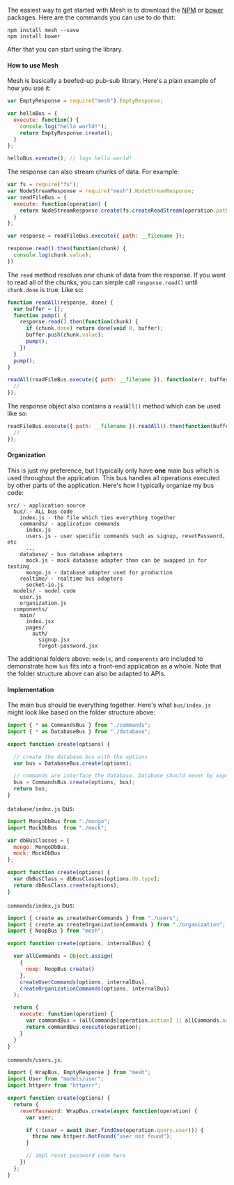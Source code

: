 The easiest way to get started with Mesh is to download the [NPM](http://npmjs.org) or [bower](http://bower.io/) packages. Here are the commands you can use to do that:

```
npm install mesh --save
npm install bower
```

After that you can start using the library.

#### How to use Mesh

Mesh is basically a beefed-up pub-sub library. Here's a plain example of how you use it:

```javascript
var EmptyResponse = require("mesh").EmptyResponse;

var helloBus = {
  execute: function() {
    console.log("hello world!");
    return EmptyResponse.create();
  }
};

helloBus.execute(); // logs hello world!
```

The response can also stream chunks of data. For example:

```javascript
var fs = require("fs");
var NodeStreamResponse = require("mesh").NodeStreamResponse;
var readFileBus = {
  execute: function(operation) {
    return NodeStreamResponse.create(fs.createReadStream(operation.path));
  }
};

var response = readFileBus.execute({ path: __filename });

response.read().then(function(chunk) {
  console.log(chunk.value);
})
```

The `read` method resolves *one* chunk of data from the response. If you want to read all of the chunks, you can simple call `response.read()` until `chunk.done` is true. Like so:

```javascript
function readAll(response, done) {
  var buffer = [];
  function pump() {
    response.read().then(function(chunk) {
      if (chunk.done) return done(void 0, buffer);
      buffer.push(chunk.value);
      pump();
    })
  }
  pump();
}

readAll(readFileBus.execute({ path: __filename }), function(err, buffer) {
  //
});
```

The response object also contains a `readAll()` method which can be used like so:

```javascript
readFileBus.execute({ path: __filename }).readAll().then(function(buffer) {
  //
});
```

<!-- more info on busses -->

#### Organization

This is just my preference, but I typically only have **one** main bus which is used throughout the application. This bus handles all operations executed by other parts of the application. Here's how I typically organize my bus code:

```
src/ - application source
  bus/ - ALL bus code
    index.js - the file which ties everything together
    commands/ - application commands
      index.js
      users.js - user specific commands such as signup, resetPassword, etc
      ...
    database/ - bus database adapters
      mock.js - mock database adapter than can be swapped in for testing
      mongo.js - database adapter used for production
    realtime/ - realtime bus adapters
      socket-io.js
  models/ - model code
    user.js
    organization.js
  components/
    main/
      index.jsx
      pages/
        auth/
          signup.jsx
          forgot-password.jsx
```

The additional folders above: `models`, and `components` are included to demonstrate how `bus` fits into a front-end application as a whole. Note that the folder structure above can also be adapted to APIs.

#### Implementation

The main bus should tie everything together. Here's what `bus/index.js` might look like based on the folder structure above:

```javascript
import { * as CommandsBus } from "./commands";
import { * as DatabaseBus } from "./database";

export function create(options) {

  // create the database bus with the options
  var bus = DatabaseBus.create(options);

  // commands are interface the database. Database should never by exposed directly
  bus = CommandsBus.create(options, bus);
  return bus;
}
```

`database/index.js` bus:

```javascript
import MongoDbBus from "./mongo";
import MockDbBus  from "./mock";

var dbBusClasses = {
  mongo: MongoDbBus,
  mock: MockDbBus
};

export function create(options) {
  var dbBusClass = dbBusClasses[options.db.type];
  return dbBusClass.create(options);
}
```

`commands/index.js` bus:

```javascript
import { create as createUserCommands } from "./users";
import { create as createOrganizationCommands } from "./organization";
import { NoopBus } from "mesh";

export function create(options, internalBus) {

  var allCommands = Object.assign(
    {
      noop: NoopBus.create()
    },
    createUserCommands(options, internalBus),
    createOrganizationCommands(options, internalBus)
  );

  return {
    execute: function(operation) {
      var commandBus = (allCommands[operation.action] || allCommands.noop);
      return commandBus.execute(operation);
    }
  }
}
```

`commands/users.js`:

```javascript
import { WrapBus, EmptyResponse } from "mesh";
import User from "models/user";
import httperr from "httperr";

export function create(options) {
  return {
    resetPassword: WrapBus.create(async function(operation) {
      var user;

      if (!(user = await User.findOne(operation.query.user))) {
        throw new httperr.NotFound("user not found");
      }

      // impl reset password code here
    })
  };
}
```
